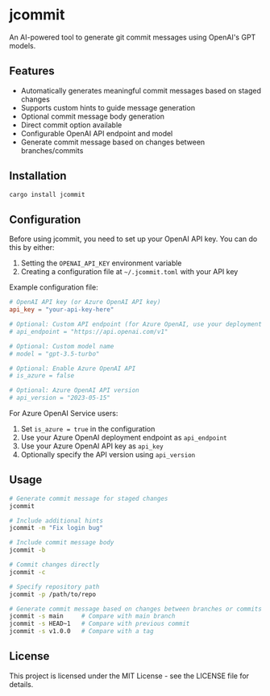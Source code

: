 # jcommit

An AI-powered tool to generate git commit messages using OpenAI's GPT models.

## Features

- Automatically generates meaningful commit messages based on staged changes
- Supports custom hints to guide message generation
- Optional commit message body generation
- Direct commit option available
- Configurable OpenAI API endpoint and model
- Generate commit message based on changes between branches/commits

## Installation

```bash
cargo install jcommit
```

## Configuration

Before using jcommit, you need to set up your OpenAI API key. You can do this by either:

1. Setting the `OPENAI_API_KEY` environment variable
2. Creating a configuration file at `~/.jcommit.toml` with your API key

Example configuration file:

```toml
# OpenAI API key (or Azure OpenAI API key)
api_key = "your-api-key-here"

# Optional: Custom API endpoint (for Azure OpenAI, use your deployment endpoint)
# api_endpoint = "https://api.openai.com/v1"

# Optional: Custom model name
# model = "gpt-3.5-turbo"

# Optional: Enable Azure OpenAI API
# is_azure = false

# Optional: Azure OpenAI API version
# api_version = "2023-05-15"
```

For Azure OpenAI Service users:
1. Set `is_azure = true` in the configuration
2. Use your Azure OpenAI deployment endpoint as `api_endpoint`
3. Use your Azure OpenAI API key as `api_key`
4. Optionally specify the API version using `api_version`

## Usage

```bash
# Generate commit message for staged changes
jcommit

# Include additional hints
jcommit -m "Fix login bug"

# Include commit message body
jcommit -b

# Commit changes directly
jcommit -c

# Specify repository path
jcommit -p /path/to/repo

# Generate commit message based on changes between branches or commits
jcommit -s main     # Compare with main branch
jcommit -s HEAD~1   # Compare with previous commit
jcommit -s v1.0.0   # Compare with a tag
```

## License

This project is licensed under the MIT License - see the LICENSE file for details.